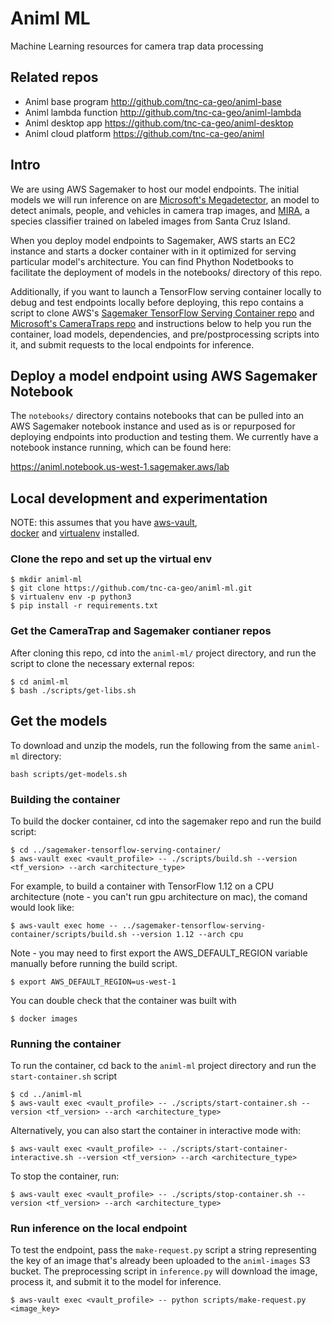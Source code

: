 # Animl ML
Machine Learning resources for camera trap data processing

## Related repos
- Animl base program      http://github.com/tnc-ca-geo/animl-base
- Animl lambda function   http://github.com/tnc-ca-geo/animl-lambda
- Animl desktop app       https://github.com/tnc-ca-geo/animl-desktop
- Animl cloud platform    https://github.com/tnc-ca-geo/animl

## Intro

We are using AWS Sagemaker to host our model endpoints. The initial models
we will run inference on are 
[Microsoft's Megadetector](https://github.com/microsoft/CameraTraps/blob/master/megadetector.md),
an model to detect animals, people, and vehicles in camera trap images, and 
[MIRA](https://github.com/tnc-ca-geo/mira), a species classifier trained on 
labeled images from Santa Cruz Island.

When you deploy model endpoints to Sagemaker, AWS starts an EC2 instance and 
starts a docker container with in it optimized for serving particular model's 
architecture. You can find Phython Nodetbooks to facilitate the deployment of 
models in the notebooks/ directory of this repo.

Additionally, if you want to launch a TensorFlow serving container locally 
to debug and test endpoints locally before deploying, this repo contains a 
script to clone AWS's 
[Sagemaker TensorFlow Serving Container repo](https://github.com/aws/sagemaker-tensorflow-serving-container/) 
and [Microsoft's CameraTraps repo](https://github.com/microsoft/CameraTraps) 
and instructions below to help you run the container, load models, dependencies, 
and pre/postprocessing scripts into it, and submit requests to the local 
endpoints for inference.

## Deploy a model endpoint using AWS Sagemaker Notebook
The ```notebooks/``` directory contains notebooks that can be pulled into an 
AWS Sagemaker notebook instance and used as is or repurposed for deploying 
endpoints into production and testing them. We currently have a notebook 
instance running, which can be found here: 

https://animl.notebook.us-west-1.sagemaker.aws/lab

## Local development and experimentation

NOTE: this assumes that you have 
[aws-vault](https://github.com/99designs/aws-vault),  
[docker](https://docs.docker.com/docker-for-mac/install/) and 
[virtualenv](https://virtualenv.pypa.io/en/latest/) installed.

### Clone the repo and set up the virtual env
```
$ mkdir animl-ml
$ git clone https://github.com/tnc-ca-geo/animl-ml.git
$ virtualenv env -p python3
$ pip install -r requirements.txt
```

### Get the CameraTrap and Sagemaker contianer repos
After cloning this repo, cd into the ```animl-ml/``` project directory, and 
run the script to clone the necessary external repos:

```
$ cd animl-ml
$ bash ./scripts/get-libs.sh
```

## Get the models
To download and unzip the models, run the following from 
the same ```animl-ml``` directory:
```
bash scripts/get-models.sh
```

### Building the container
To build the docker container, cd into the sagemaker repo and run the build script:
```
$ cd ../sagemaker-tensorflow-serving-container/
$ aws-vault exec <vault_profile> -- ./scripts/build.sh --version <tf_version> --arch <architecture_type>
```

For example, to build a container with TensorFlow 1.12 on a CPU architecture 
(note - you can't run gpu architecture on mac), the comand would look like:
```
$ aws-vault exec home -- ../sagemaker-tensorflow-serving-container/scripts/build.sh --version 1.12 --arch cpu
```

Note - you may need to first export the AWS_DEFAULT_REGION variable manually 
before running the build script. 

```
$ export AWS_DEFAULT_REGION=us-west-1
```

You can double check that the container was built with 
```
$ docker images
```

### Running the container
To run the container, cd back to the ```animl-ml``` project directory and run 
the ```start-container.sh``` script

```
$ cd ../animl-ml
$ aws-vault exec <vault_profile> -- ./scripts/start-container.sh --version <tf_version> --arch <architecture_type>
```

Alternatively, you can also start the container in interactive mode with:
```
$ aws-vault exec <vault_profile> -- ./scripts/start-container-interactive.sh --version <tf_version> --arch <architecture_type>
```

To stop the container, run:
```
$ aws-vault exec <vault_profile> -- ./scripts/stop-container.sh --version <tf_version> --arch <architecture_type>
```

### Run inference on the local endpoint
To test the endpoint, pass the ```make-request.py``` script a string representing 
the key of an image that's already been uploaded to the ```animl-images``` S3 bucket. 
The preprocessing script in ```inference.py``` will download the image, process 
it, and submit it to the model for inference.

```
$ aws-vault exec <vault_profile> -- python scripts/make-request.py  <image_key>
```
